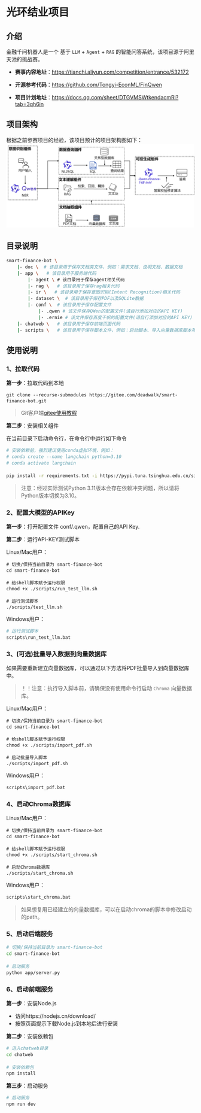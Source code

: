# 光环结业项目

## 介绍
金融千问机器人是一个 基于 `LLM` + `Agent` + `RAG` 的智能问答系统，该项目源于阿里天池的挑战赛。

- **赛事内容地址**：https://tianchi.aliyun.com/competition/entrance/532172

- **开源参考代码**：https://github.com/Tongyi-EconML/FinQwen

- **项目计划地址**：https://docs.qq.com/sheet/DTGVMSWtkendacmRl?tab=3qh6in


## 项目架构
根据之前参赛项目的经验，该项目预计的项目架构图如下：
![](doc/framework_1.jpg)


## 目录说明

```bash
smart-finance-bot \
    |- doc \  # 该目录用于保存文档类文件，例如：需求文档、说明文档、数据文档
    |- app \   # 该目录用于服务端代码
        |- agent \ # 该目录用于保存agent相关代码
        |- rag \   # 该目录用于保存rag相关代码
        |- ir \   # 该目录用于保存意图识别(Intent Recognition)相关代码
        |- dataset \  # 该目录用于保存PDF以及SQLite数据
        |- conf \  # 该目录用于保存配置文件
            |- .qwen # 该文件保存QWen的配置文件(请自行添加对应的API KEY)
            |- .ernie # 该文件保存百度千帆的配置文件(请自行添加对应的API KEY)
    |- chatweb \   # 该目录用于保存前端页面代码
    |- scripts \   # 该目录用于保存脚本文件，例如：启动脚本、导入向量数据库脚本等
```

## 使用说明

### 1、拉取代码
**第一步**：拉取代码到本地
```shell
git clone --recurse-submodules https://gitee.com/deadwalk/smart-finance-bot.git
```

> Git客户端[gitee使用教程](https://blog.csdn.net/weixin_50470247/article/details/133585369)

**第二步**：安装相关组件

在当前目录下启动命令行，在命令行中运行如下命令

```bash
# 安装依赖前，强烈建议使用conda虚拟环境，例如：
# conda create --name langchain python=3.10
# conda activate langchain

pip install -r requirements.txt -i https://pypi.tuna.tsinghua.edu.cn/simple
```

> 注意：经过实际测试Python 3.11版本会存在依赖冲突问题，所以请将Python版本切换为3.10。

### 2、配置大模型的APIKey
**第一步**：打开配置文件 conf/.qwen，配置自己的API Key.

**第二步**：运行API-KEY测试脚本

Linux/Mac用户：
```shell
# 切换/保持当前目录为 smart-finance-bot
cd smart-finance-bot

# 给shell脚本赋予运行权限
chmod +x ./scripts/run_test_llm.sh

# 运行测试脚本
./scripts/test_llm.sh

```

Windows用户：
```bash
# 运行测试脚本
scripts\run_test_llm.bat
```

### 3、(可选)批量导入数据到向量数据库
如果需要重新建立向量数据库，可以通过以下方法将PDF批量导入到向量数据库中。

> ！！注意：执行导入脚本前，请确保没有使用命令行启动 `Chroma` 向量数据库。

Linux/Mac用户：
```shell
# 切换/保持当前目录为 smart-finance-bot
cd smart-finance-bot

# 给shell脚本赋予运行权限
chmod +x ./scripts/import_pdf.sh

# 启动批量导入脚本
./scripts/import_pdf.sh
```

Windows用户：
```bash
scripts\import_pdf.bat
```


### 4、启动Chroma数据库
Linux/Mac用户：
```shell
# 切换/保持当前目录为 smart-finance-bot
cd smart-finance-bot

# 给shell脚本赋予运行权限
chmod +x ./scripts/start_chroma.sh

# 启动Chroma数据库
./scripts/start_chroma.sh
```

Windows用户：
```bash
scripts\start_chroma.bat
```

> 如果想复用已经建立的向量数据库，可以在启动chroma的脚本中修改启动的path。



### 5、启动后端服务

```bash
# 切换/保持当前目录为 smart-finance-bot
cd smart-finance-bot

# 启动服务
python app/server.py

```

### 6、启动前端服务
**第一步**：安装Node.js
- 访问https://nodejs.cn/download/
- 按照页面提示下载Node.js到本地后进行安装

**第二步**：安装依赖包
```bash
# 进入chatweb目录
cd chatweb

# 安装依赖包
npm install
```

**第三步**：启动服务
```bash
# 启动服务
npm run dev
```
